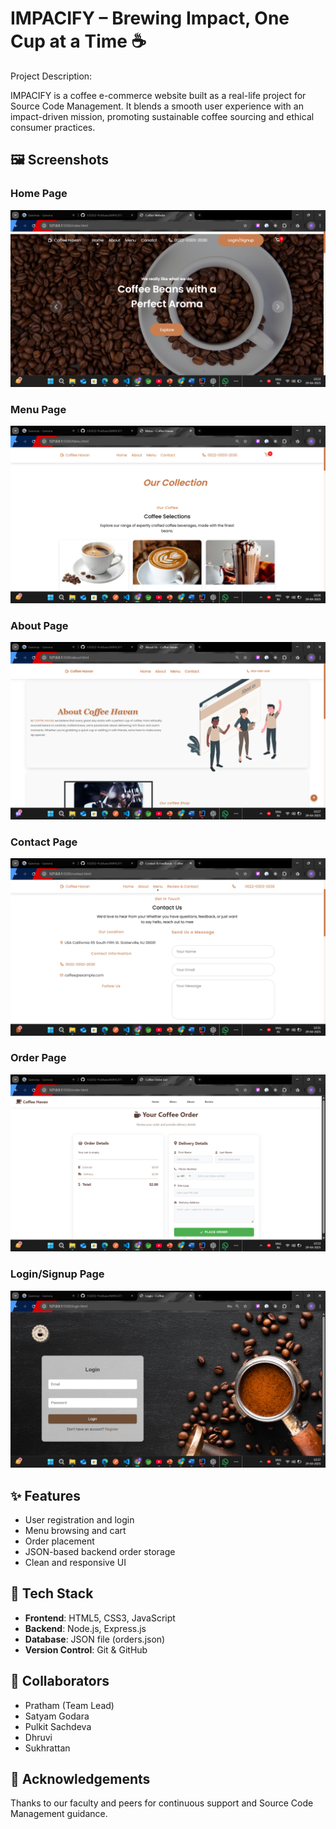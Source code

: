 # IMPACIFY – Brewing Impact, One Cup at a Time ☕


Project Description:

IMPACIFY is a coffee e-commerce website built as a real-life project for Source Code Management. 
It blends a smooth user experience with an impact-driven mission, promoting sustainable coffee sourcing and ethical consumer practices.

## 🖼️ Screenshots

### Home Page
![Home Page](images/Home.png)

### Menu Page
![Menu Page](images/Menu.png)

### About Page
![About Page](images/About.png)

### Contact Page
![Conatct Page](images/Contact.png)

### Order Page
![Order Page](images/Order.png)

### Login/Signup Page
![Login Page](images/LoginSignup.png)


## ✨ Features

- User registration and login
- Menu browsing and cart
- Order placement
- JSON-based backend order storage
- Clean and responsive UI

## 🔧 Tech Stack
- **Frontend**: HTML5, CSS3, JavaScript
- **Backend**: Node.js, Express.js
- **Database**: JSON file (orders.json)
- **Version Control**: Git & GitHub

## 👥 Collaborators
- Pratham (Team Lead)
- Satyam Godara
- Pulkit Sachdeva
- Dhruvi
- Sukhrattan

## 🙏 Acknowledgements
Thanks to our faculty and peers for continuous support and Source Code Management guidance.

